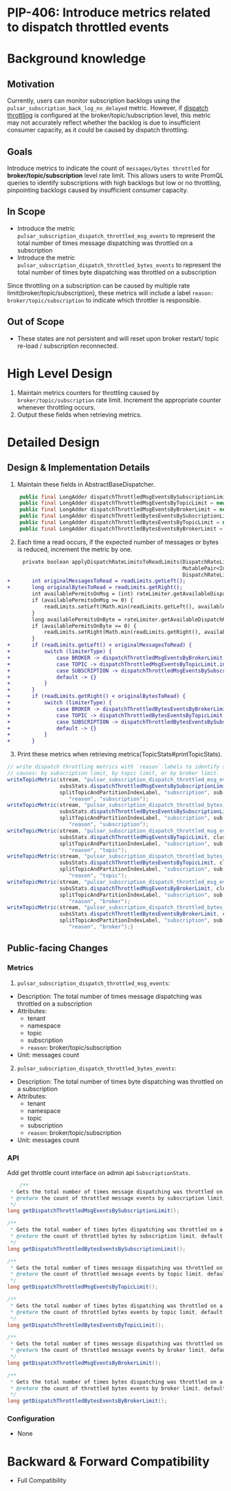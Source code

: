 # PIP-406: Introduce metrics related to dispatch throttled events

# Background knowledge

## Motivation

Currently, users can monitor subscription backlogs using the `pulsar_subscription_back_log_no_delayed` metric. 
However, if [dispatch throttling](https://pulsar.apache.org/docs/next/concepts-throttling/) is configured at the broker/topic/subscription level,
this metric may not accurately reflect whether the backlog is due to insufficient consumer capacity, as it could be caused by dispatch throttling.

## Goals

Introduce metrics to indicate the count of `messages/bytes throttled` for **broker/topic/subscription** level rate limit. 
This allows users to write PromQL queries to identify subscriptions with high backlogs but low or no throttling, pinpointing backlogs caused by insufficient consumer capacity.

## In Scope

- Introduce the metric `pulsar_subscription_dispatch_throttled_msg_events` to represent the total number of times message dispatching was throttled on a subscription 
- Introduce the metric `pulsar_subscription_dispatch_throttled_bytes_events` to represent the total number of times byte dispatching was throttled on a subscription

Since throttling on a subscription can be caused by multiple rate limit(broker/topic/subscription), 
these metrics will include a label `reason: broker/topic/subscription` to indicate which throttler is responsible.

## Out of Scope
- These states are not persistent and will reset upon broker restart/ topic re-load / subscription reconnected.

# High Level Design
1. Maintain metrics counters for throttling caused by `broker/topic/subscription` rate limit. Increment the appropriate counter whenever throttling occurs.
2. Output these fields when retrieving metrics.


# Detailed Design

## Design & Implementation Details
1. Maintain these fields in AbstractBaseDispatcher.
```java
    public final LongAdder dispatchThrottledMsgEventsBySubscriptionLimit = new LongAdder();
    public final LongAdder dispatchThrottledMsgEventsByTopicLimit = new LongAdder();
    public final LongAdder dispatchThrottledMsgEventsByBrokerLimit = new LongAdder();
    public final LongAdder dispatchThrottledBytesEventsBySubscriptionLimit = new LongAdder();
    public final LongAdder dispatchThrottledBytesEventsByTopicLimit = new LongAdder();
    public final LongAdder dispatchThrottledBytesEventsByBrokerLimit = new LongAdder();
```

2. Each time a read occurs, if the expected number of messages or bytes is reduced, increment the metric by one. 
```diff
     private boolean applyDispatchRateLimitsToReadLimits(DispatchRateLimiter rateLimiter,
                                                         MutablePair<Integer, Long> readLimits,
                                                         DispatchRateLimiter.Type limiterType) {
+       int originalMessagesToRead = readLimits.getLeft();
+       long originalBytesToRead = readLimits.getRight();
        int availablePermitsOnMsg = (int) rateLimiter.getAvailableDispatchRateLimitOnMsg();
        if (availablePermitsOnMsg >= 0) {
            readLimits.setLeft(Math.min(readLimits.getLeft(), availablePermitsOnMsg));
        }
        long availablePermitsOnByte = rateLimiter.getAvailableDispatchRateLimitOnByte();
        if (availablePermitsOnByte >= 0) {
            readLimits.setRight(Math.min(readLimits.getRight(), availablePermitsOnByte));
        }
+       if (readLimits.getLeft() < originalMessagesToRead) {
+           switch (limiterType) {
+               case BROKER -> dispatchThrottledMsgEventsByBrokerLimit.increment();
+               case TOPIC -> dispatchThrottledMsgEventsByTopicLimit.increment();
+               case SUBSCRIPTION -> dispatchThrottledMsgEventsBySubscriptionLimit.increment();
+               default -> {}
+           }
+       }
+       if (readLimits.getRight() < originalBytesToRead) {
+           switch (limiterType) {
+               case BROKER -> dispatchThrottledBytesEventsByBrokerLimit.increment();
+               case TOPIC -> dispatchThrottledBytesEventsByTopicLimit.increment();
+               case SUBSCRIPTION -> dispatchThrottledBytesEventsBySubscriptionLimit.increment();
+               default -> {}
+           }
+       }
```
3. Print these metrics when retrieving metrics(TopicStats#printTopicStats). 
```java
// write dispatch throttling metrics with `reason` labels to identify specific throttling
// causes: by subscription limit, by topic limit, or by broker limit.
writeTopicMetric(stream, "pulsar_subscription_dispatch_throttled_msg_events",
                 subsStats.dispatchThrottledMsgEventsBySubscriptionLimit, cluster, namespace, topic,
                 splitTopicAndPartitionIndexLabel, "subscription", sub,
                    "reason", "subscription");
writeTopicMetric(stream, "pulsar_subscription_dispatch_throttled_bytes_events",
                 subsStats.dispatchThrottledBytesEventsBySubscriptionLimit, cluster, namespace, topic,
                 splitTopicAndPartitionIndexLabel, "subscription", sub,
                    "reason", "subscription");
writeTopicMetric(stream, "pulsar_subscription_dispatch_throttled_msg_events",
                 subsStats.dispatchThrottledMsgEventsByTopicLimit, cluster, namespace, topic,
                 splitTopicAndPartitionIndexLabel, "subscription", sub,
                    "reason", "topic");
writeTopicMetric(stream, "pulsar_subscription_dispatch_throttled_bytes_events",
                 subsStats.dispatchThrottledBytesEventsByTopicLimit, cluster, namespace, topic,
                 splitTopicAndPartitionIndexLabel, "subscription", sub,
                    "reason", "topic");
writeTopicMetric(stream, "pulsar_subscription_dispatch_throttled_msg_events",
                 subsStats.dispatchThrottledMsgEventsByBrokerLimit, cluster, namespace, topic,
                 splitTopicAndPartitionIndexLabel, "subscription", sub,
                    "reason", "broker");
writeTopicMetric(stream, "pulsar_subscription_dispatch_throttled_bytes_events",
                 subsStats.dispatchThrottledBytesEventsByBrokerLimit, cluster, namespace, topic,
                 splitTopicAndPartitionIndexLabel, "subscription", sub,
                    "reason", "broker");}
```

## Public-facing Changes

### Metrics

1. `pulsar_subscription_dispatch_throttled_msg_events`:
  - Description: The total number of times message dispatching was throttled on a subscription 
  - Attributes:
    - tenant
    - namespace
    - topic
    - subscription
    - `reason`: broker/topic/subscription
  - Unit: messages count

2. `pulsar_subscription_dispatch_throttled_bytes_events`:
  - Description: The total number of times byte dispatching was throttled on a subscription 
  - Attributes:
    - tenant
    - namespace
    - topic
    - subscription
    - `reason`: broker/topic/subscription
  - Unit: messages count

### API
Add get throttle count interface on admin api `SubscriptionStats`.
```java
    /**
 * Gets the total number of times message dispatching was throttled on a subscription due to broker rate limits.
 * @return the count of throttled message events by subscription limit, default is 0.
 */
long getDispatchThrottledMsgEventsBySubscriptionLimit();

/**
 * Gets the total number of times bytes dispatching was throttled on a subscription due to broker rate limits.
 * @return the count of throttled bytes by subscription limit, default is 0.
 */
long getDispatchThrottledBytesEventsBySubscriptionLimit();

/**
 * Gets the total number of times message dispatching was throttled on a subscription due to topic rate limits.
 * @return the count of throttled message events by topic limit, default is 0.
 */
long getDispatchThrottledMsgEventsByTopicLimit();

/**
 * Gets the total number of times bytes dispatching was throttled on a subscription due to topic rate limits.
 * @return the count of throttled bytes events by topic limit, default is 0.
 */
long getDispatchThrottledBytesEventsByTopicLimit();

/**
 * Gets the total number of times message dispatching was throttled on a subscription due to broker rate limits.
 * @return the count of throttled message events by broker limit, default is 0.
 */
long getDispatchThrottledMsgEventsByBrokerLimit();

/**
 * Gets the total number of times bytes dispatching was throttled on a subscription due to broker rate limits.
 * @return the count of throttled bytes events by broker limit, default is 0.
 */
long getDispatchThrottledBytesEventsByBrokerLimit();
```

### Configuration
- None

# Backward & Forward Compatibility
- Full Compatibility

